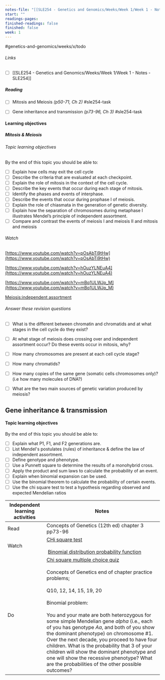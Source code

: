 ```yaml
---
notes-file: "[[SLE254 - Genetics and Genomics/Weeks/Week 1/Week 1 - Notes - SLE254]]"
start: ""
readings-pages: 
finished-readings: false
finished: false
week: 1
---
```


#genetics-and-genomics/weeks/x/todo


###### Links
- [ ] [[SLE254 - Genetics and Genomics/Weeks/Week 1/Week 1 - Notes - SLE254]]

##### Reading
- [ ] Mitosis and Meiosis *(p50-71, Ch 2)* #sle254-task
- [ ] Gene inheritance and transmission *(p73-96, Ch 3)* #sle254-task


#### Learning objectives

##### Mitosis & Meiosis

###### Topic learning objectives
By the end of this topic you should be able to:
- [ ] Explain how cells may exit the cell cycle
- [ ] Describe the criteria that are evaluated at each checkpoint.
- [ ] Explain the role of mitosis in the context of the cell cycle.
- [ ] Describe the key events that occur during each stage of mitosis.
- [ ] Identify the phases and events of interphase.
- [ ] Describe the events that occur during prophase I of meiosis.
- [ ] Explain the role of chiasmata in the generation of genetic diversity.
- [ ] Explain how the separation of chromosomes during metaphase I illustrates Mendel’s principle of independent assortment.
- [ ] Compare and contrast the events of meiosis I and meiosis II and mitosis and meiosis

###### Watch
[https://www.youtube.com/watch?v=pOsAbTi9tHw](https://www.youtube.com/watch?v=pOsAbTi9tHw)

[https://www.youtube.com/watch?v=hOuzYLNEuA4](https://www.youtube.com/watch?v=hOuzYLNEuA4)

[https://www.youtube.com/watch?v=mBq1ULWJp_M](https://www.youtube.com/watch?v=mBq1ULWJp_M)

[Meiosis:independent assortment](https://www.youtube.com/watch?v=-Zzp3mLIycM)


###### Answer these revision questions
- [ ] What is the different between chromatin and chromatids and at what stages in the cell cycle do they exist?

- [ ] At what stage of meiosis does crossing over and independent assortment occur? Do these events occur in mitosis, why?

- [ ] How many chromosomes are present at each cell cycle stage?

- [ ] How many chromatids?

- [ ] How many copies of the same gene (somatic cells chromosomes only)? (i.e how many molecules of DNA?)

- [ ] What are the two main sources of genetic variation produced by meiosis?


###### 
## Gene inheritance & transmission

#### Topic learning objectives

By the end of this topic you should be able to:
- [ ] Explain what P1, F1, and F2 generations are.
- [ ] List Mendel's postulates (rules) of inheritance & define the law of independent assortment.
- [ ] Define genotype and phenotype.
- [ ] Use a Punnett square to determine the results of a monohybrid cross.
- [ ] Apply the product and sum laws to calculate the probability of an event.
- [ ] Explain when binomial expansion can be used.
- [ ] Use the binomial theorem to calculate the probability of certain events.
- [ ] Use the chi square test to test a hypothesis regarding observed and expected Mendelian ratios

| Independent learning activities | Notes                                                                                                                                                                                                                                                                                                                                                                                                                                                                                                                                                                                                                                                                        |
| ------------------------------- | ---------------------------------------------------------------------------------------------------------------------------------------------------------------------------------------------------------------------------------------------------------------------------------------------------------------------------------------------------------------------------------------------------------------------------------------------------------------------------------------------------------------------------------------------------------------------------------------------------------------------------------------------------------------------------- |
| Read                            | Concepts of Genetics (12th ed) chapter 3 pp73-96                                                                                                                                                                                                                                                                                                                                                                                                                                                                                                                                                                                                                             |
| Watch                           | [CHi square test](https://www.youtube.com/watch?v=WXPBoFDqNVk)<br><br> [Binomial distribution probability function](https://www.youtube.com/watch?v=xNLQuuvE9ug)                                                                                                                                                                                                                                                                                                                                                                                                                                                                                                             |
| Do                              | [Chi square multiple choice quiz](http://www.tusculum.edu/faculty/home/ivanlare/html/genetics/quiz15a.html)<br><br>Concepts of Genetics end of chapter practice problems;<br><br>Q10, 12, 14, 15, 19, 20<br><br>Binomial problem:<br><br>You and your mate are both heterozygous for some simple Mendelian gene _alpha_ (i.e., each of you has genotype _Aa_, and both of you show the dominant phenotype) on chromosome #1. Over the next decade, you proceed to have four children. What is the probability that 3 of your children will show the dominant phenotype and one will show the recessive phenotype? What are the probabilities of the other possible outcomes? |